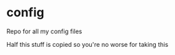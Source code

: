 # config
Repo for all my config files

Half this stuff is copied so you're no worse for taking this
